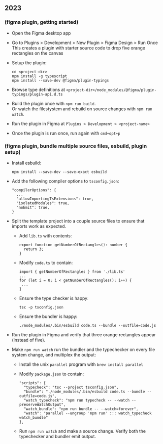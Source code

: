 ## 2023  
<!-- 2023-05-17 -->  
### (figma plugin, getting started)  
  
- Open the Figma desktop app  
- Go to Plugins > Development > New Plugin > Figma Design > Run Once  
  This creates a plugin with starter source code to drop five orange rectangles on the canvas  
- Setup the plugin:  
  
    ```  
    cd <project-dir>  
    npm install -g typescript  
    npm install --save-dev @figma/plugin-typings  
    ```  
  
- Browse type definitions at `<project-dir>/node_modules/@figma/plugin-typings/plugin-api.d.ts`  
  
- Build the plugin once with `npm run build`.  
  Or watch the filestystem and rebuild on source changes with `npm run watch`.  
  
- Run the plugin in Figma at `Plugins > Development > <project-name>`  
  
- Once the plugin is run once, run again with `cmd+opt+p`  
  
### (figma plugin, bundle multiple source files, esbuild, plugin setup)  
- Install esbuild:  
  
    ```  
    npm install --save-dev --save-exact esbuild  
    ```  
  
- Add the following compiler options to `tsconfig.json`:  
  
    ```  
    "compilerOptions": {  
      ...  
      "allowImportingTsExtensions": true,  
      "isolatedModules": true,  
      "noEmit": true,  
    }  
    ```  
  
- Split the template project into a couple source files to ensure that imports work as expected.  
    - Add `lib.ts` with contents:  
  
        ```  
        export function getNumberOfRectangles(): number {  
          return 3;  
        }  
        ```  
  
    - Modify `code.ts` to contain:  
  
        ```  
        import { getNumberOfRectangles } from './lib.ts'  
        ...  
        for (let i = 0; i < getNumberOfRectangles(); i++) {  
         ...  
        }  
        ```  
  
    - Ensure the type checker is happy:  
  
        ```  
        tsc -p tsconfig.json  
        ```  
  
    - Ensure the bundler is happy:  
  
        ```  
        ./node_modules/.bin/esbuild code.ts --bundle --outfile=code.js  
        ```  
  
- Run the plugin in Figma and verify that three orange rectangles appear (instead of five).  
  
- Make `npm run watch` run the bundler and the typechecker on every file system change, and multiplex the output:  
    - Install the unix `parallel` program with `brew install parallel`  
    - Modify `package.json` to contain:  
  
        ```  
        "scripts": {  
          "typecheck": "tsc --project tsconfig.json",  
          "bundle": "./node_modules/.bin/esbuild code.ts --bundle --outfile=code.js",  
          "watch_typecheck": "npm run typecheck -- --watch --preserveWatchOutput",  
          "watch_bundle": "npm run bundle -- --watch=forever",  
          "watch": "parallel --ungroup 'npm run' ::: watch_typecheck watch_bundle"  
        },  
        ```  
  
    - Run `npm run watch` and make a source change. Verify both the typechecker and bundler emit output.  
